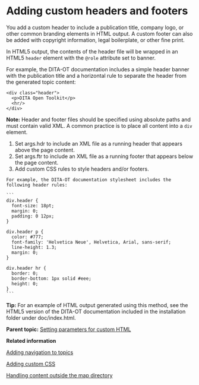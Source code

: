 # Adding custom headers and footers

You add a custom header to include a publication title, company logo, or other common branding elements in HTML output. A custom footer can also be added with copyright information, legal boilerplate, or other fine print.

In HTML5 output, the contents of the header file will be wrapped in an HTML5 `header` element with the `@role` attribute set to banner.

For example, the DITA-OT documentation includes a simple header banner with the publication title and a horizontal rule to separate the header from the generated topic content:

```
<div class="header">
  <p>DITA Open Toolkit</p>
  <hr/>
</div>
```

**Note:** Header and footer files should be specified using absolute paths and must contain valid XML. A common practice is to place all content into a `div` element.

1.   Set args.hdr to include an XML file as a running header that appears above the page content. 
2.   Set args.ftr to include an XML file as a running footer that appears below the page content. 
3.   Add custom CSS rules to style headers and/or footers. 

    For example, the DITA-OT documentation stylesheet includes the following header rules:

    ```
    div.header {
      font-size: 18pt;
      margin: 0;
      padding: 0 12px;
    }
    
    div.header p {
      color: #777;
      font-family: 'Helvetica Neue', Helvetica, Arial, sans-serif;
      line-height: 1.3;
      margin: 0;
    }
    
    div.header hr {
      border: 0;
      border-bottom: 1px solid #eee;
      height: 0;
    }
    ```


**Tip:** For an example of HTML output generated using this method, see the HTML5 version of the DITA-OT documentation included in the installation folder under doc/index.html.

**Parent topic:** [Setting parameters for custom HTML](../topics/html-customization-parameters.md)

**Related information**  


[Adding navigation to topics](../topics/html-customization-navigation.md)

[Adding custom CSS](../topics/html-customization-css.md)

[Handling content outside the map directory](../parameters/generate-copy-outer.md)

